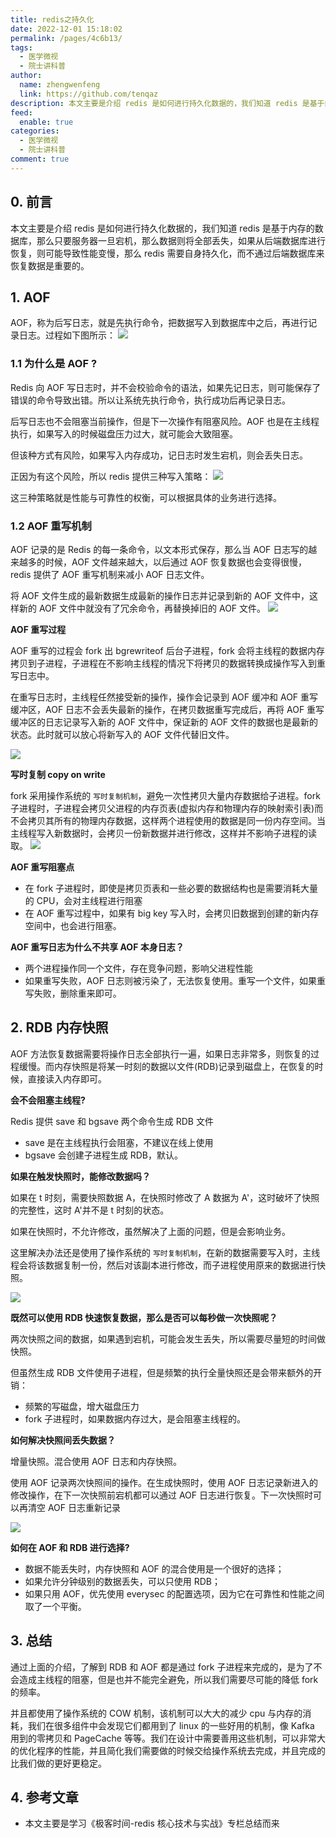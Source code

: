 ```yaml
---
title: redis之持久化
date: 2022-12-01 15:18:02
permalink: /pages/4c6b13/
tags: 
  - 医学微视
  - 院士讲科普
author: 
  name: zhengwenfeng
  link: https://github.com/tenqaz
description: 本文主要是介绍 redis 是如何进行持久化数据的，我们知道 redis 是基于内存的数据库，那么只要服务器一旦宕机，那么数据则将全部丢失，如果从后端数据库进行恢复，则可能导致性能变慢，那么 redis 需要自身持久化，而不通过后端数据库来恢复数据是重要的。
feed: 
  enable: true
categories: 
  - 医学微视
  - 院士讲科普
comment: true
---
```

## 0. 前言

本文主要是介绍 redis 是如何进行持久化数据的，我们知道 redis 是基于内存的数据库，那么只要服务器一旦宕机，那么数据则将全部丢失，如果从后端数据库进行恢复，则可能导致性能变慢，那么 redis 需要自身持久化，而不通过后端数据库来恢复数据是重要的。

## 1. AOF

AOF，称为后写日志，就是先执行命令，把数据写入到数据库中之后，再进行记录日志。过程如下图所示：
![](https://gcore.jsdelivr.net/gh/tenqaz/BLOG-CDN@main/20210805185829.png)

### 1.1 为什么是 AOF ?

Redis 向 AOF 写日志时，并不会校验命令的语法，如果先记日志，则可能保存了错误的命令导致出错。所以让系统先执行命令，执行成功后再记录日志。

后写日志也不会阻塞当前操作，但是下一次操作有阻塞风险。AOF 也是在主线程执行，如果写入的时候磁盘压力过大，就可能会大致阻塞。

但该种方式有风险，如果写入内存成功，记日志时发生宕机，则会丢失日志。

正因为有这个风险，所以 redis 提供三种写入策略：
![](https://gcore.jsdelivr.net/gh/tenqaz/BLOG-CDN@main/20210805190154.png)

这三种策略就是性能与可靠性的权衡，可以根据具体的业务进行选择。

### 1.2 AOF 重写机制

AOF 记录的是 Redis 的每一条命令，以文本形式保存，那么当 AOF 日志写的越来越多的时候，AOF 文件越来越大，以后通过 AOF 恢复数据也会变得很慢，redis 提供了 AOF 重写机制来减小 AOF 日志文件。

将 AOF 文件生成的最新数据生成最新的操作日志并记录到新的 AOF 文件中，这样新的 AOF 文件中就没有了冗余命令，再替换掉旧的 AOF 文件。
![](https://gcore.jsdelivr.net/gh/tenqaz/BLOG-CDN@main/20210805192304.png)

**AOF 重写过程**

AOF 重写的过程会 fork 出 bgrewriteof 后台子进程，fork 会将主线程的数据内存拷贝到子进程，子进程在不影响主线程的情况下将拷贝的数据转换成操作写入到重写日志中。

在重写日志时，主线程任然接受新的操作，操作会记录到 AOF 缓冲和 AOF 重写缓冲区，AOF 日志不会丢失最新的操作，在拷贝数据重写完成后，再将 AOF 重写缓冲区的日志记录写入新的 AOF 文件中，保证新的 AOF 文件的数据也是最新的状态。此时就可以放心将新写入的 AOF 文件代替旧文件。

![](https://gcore.jsdelivr.net/gh/tenqaz/BLOG-CDN@main/20210805192829.png)

**写时复制 copy on write**

fork 采用操作系统的 `写时复制机制`，避免一次性拷贝大量内存数据给子进程。fork 子进程时，子进程会拷贝父进程的内存页表(虚拟内存和物理内存的映射索引表)而不会拷贝其所有的物理内存数据，这样两个进程使用的数据是同一份内存空间。当主线程写入新数据时，会拷贝一份新数据并进行修改，这样并不影响子进程的读取。
![](https://gcore.jsdelivr.net/gh/tenqaz/BLOG-CDN@main/16698572637261669857262993.png)

**AOF 重写阻塞点**

* 在 fork 子进程时，即使是拷贝页表和一些必要的数据结构也是需要消耗大量的 CPU，会对主线程进行阻塞
* 在 AOF 重写过程中，如果有 big key 写入时，会拷贝旧数据到创建的新内存空间中，也会进行阻塞。

**AOF 重写日志为什么不共享 AOF 本身日志？**

* 两个进程操作同一个文件，存在竞争问题，影响父进程性能
* 如果重写失败，AOF 日志则被污染了，无法恢复使用。重写一个文件，如果重写失败，删除重来即可。

## 2. RDB 内存快照

AOF 方法恢复数据需要将操作日志全部执行一遍，如果日志非常多，则恢复的过程缓慢。而内存快照是将某一时刻的数据以文件(RDB)记录到磁盘上，在恢复的时候，直接读入内存即可。

**会不会阻塞主线程?**

Redis 提供 save 和 bgsave 两个命令生成 RDB 文件

* save 是在主线程执行会阻塞，不建议在线上使用
* bgsave 会创建子进程生成 RDB，默认。

**如果在触发快照时，能修改数据吗？**

如果在 t 时刻，需要快照数据 A，在快照时修改了 A 数据为 A'，这时破坏了快照的完整性，这时 A'并不是 t 时刻的状态。

如果在快照时，不允许修改，虽然解决了上面的问题，但是会影响业务。

这里解决办法还是使用了操作系统的 `写时复制机制`，在新的数据需要写入时，主线程会将该数据复制一份，然后对该副本进行修改，而子进程使用原来的数据进行快照。

![](https://gcore.jsdelivr.net/gh/tenqaz/BLOG-CDN@main/20210806164754.png)

**既然可以使用 RDB 快速恢复数据，那么是否可以每秒做一次快照呢？**

两次快照之间的数据，如果遇到宕机，可能会发生丢失，所以需要尽量短的时间做快照。

但虽然生成 RDB 文件使用子进程，但是频繁的执行全量快照还是会带来额外的开销：

* 频繁的写磁盘，增大磁盘压力
* fork 子进程时，如果数据内存过大，是会阻塞主线程的。

**如何解决快照间丢失数据？**

增量快照。混合使用 AOF 日志和内存快照。

使用 AOF 记录两次快照间的操作。在生成快照时，使用 AOF 日志记录新进入的修改操作，在下一次快照前宕机都可以通过 AOF 日志进行恢复。下一次快照时可以再清空 AOF 日志重新记录

![](https://gcore.jsdelivr.net/gh/tenqaz/BLOG-CDN@main/20210806170233.png)

**如何在 AOF 和 RDB 进行选择?**

* 数据不能丢失时，内存快照和 AOF 的混合使用是一个很好的选择；
* 如果允许分钟级别的数据丢失，可以只使用 RDB；
* 如果只用 AOF，优先使用 everysec 的配置选项，因为它在可靠性和性能之间取了一个平衡。

## 3. 总结

通过上面的介绍，了解到 RDB 和 AOF 都是通过 fork 子进程来完成的，是为了不会造成主线程的阻塞，但是也并不能完全避免，所以我们需要尽可能的降低 fork 的频率。

并且都使用了操作系统的 COW 机制，该机制可以大大的减少 cpu 与内存的消耗，我们在很多组件中会发现它们都用到了 linux 的一些好用的机制，像 Kafka 用到的零拷贝和 PageCache 等等。我们在设计中需要善用这些机制，可以非常大的优化程序的性能，并且简化我们需要做的时候交给操作系统去完成，并且完成的比我们做的更好更稳定。

## 4. 参考文章

* 本文主要是学习《极客时间-redis 核心技术与实战》专栏总结而来
